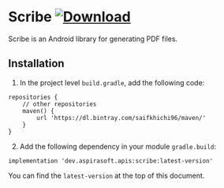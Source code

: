 # Scribe [![Download](https://api.bintray.com/packages/saifkhichi96/maven/scribe/images/download.svg) ](https://bintray.com/saifkhichi96/maven/scribe/_latestVersion)
Scribe is an Android library for generating PDF files.

## Installation
1. In the project level `build.gradle`, add the following code:
```
repositories {
    // other repositories
    maven() {
        url 'https://dl.bintray.com/saifkhichi96/maven/'
    }
}
```
2. Add the following dependency in your module `gradle.build`:
```
implementation 'dev.aspirasoft.apis:scribe:latest-version'
```
You can find the `latest-version` at the top of this document.

